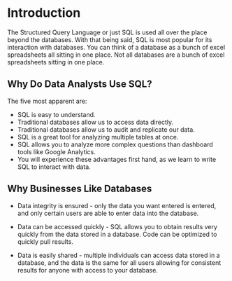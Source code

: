 # Introduction
 The Structured Query Language or just SQL is used all over the place beyond the databases. With that being said, SQL is most popular for its interaction with databases. You can think of a database as a bunch of excel spreadsheets all sitting in one place. Not all databases are a bunch of excel spreadsheets sitting in one place.

## Why Do Data Analysts Use SQL?
The five most apparent are:

* SQL is easy to understand.
* Traditional databases allow us to access data directly.
* Traditional databases allow us to audit and replicate our data.
* SQL is a great tool for analyzing multiple tables at once.
* SQL allows you to analyze more complex questions than dashboard tools like Google Analytics.
* You will experience these advantages first hand, as we learn to write SQL to interact with data.

## Why Businesses Like Databases

* Data integrity is ensured - only the data you want entered is entered, and only certain users are able to enter data into the database.

* Data can be accessed quickly - SQL allows you to obtain results very quickly from the data stored in a database. Code can be optimized to quickly pull results.

* Data is easily shared - multiple individuals can access data stored in a database, and the data is the same for all users allowing for consistent results for anyone with access to your database.
